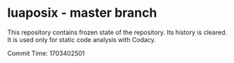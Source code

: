 # luaposix - master branch

This repository contains frozen state of the repository.
Its history is cleared. It is used only for static code
analysis with Codacy.

Commit Time: 1703402501